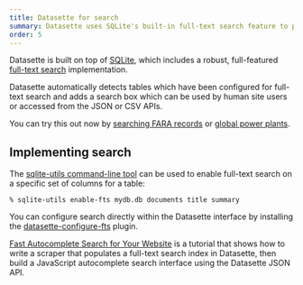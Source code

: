 ```yaml
---
title: Datasette for search
summary: Datasette uses SQLite's built-in full-text search feature to provide faceted search over any correctly configured collection of records.
order: 5
---
```


Datasette is built on top of [SQLite](https://sqlite.org/), which includes a robust, full-featured [full-text search](https://www.sqlite.org/fts5.html) implementation.

Datasette automatically detects tables which have been configured for full-text search and adds a search box which can be used by human site users or accessed from the JSON or CSV APIs.

You can try this out now by [searching FARA records](https://fara.datasettes.com/) or [global power plants](https://global-power-plants.datasettes.com/global-power-plants/global-power-plants).

## Implementing search

The [sqlite-utils command-line tool](https://sqlite-utils.datasette.io/en/stable/cli.html#configuring-full-text-search) can be used to enable full-text search on a specific set of columns for a table:

    % sqlite-utils enable-fts mydb.db documents title summary

You can configure search directly within the Datasette interface by installing the [datasette-configure-fts](https://github.com/simonw/datasette-configure-fts) plugin.

[Fast Autocomplete Search for Your Website](https://24ways.org/2018/fast-autocomplete-search-for-your-website/) is a tutorial that shows how to write a scraper that populates a full-text search index in Datasette, then build a JavaScript autocomplete search interface using the Datasette JSON API.
